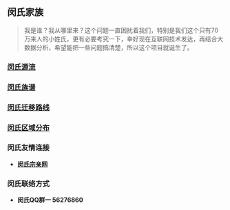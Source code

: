 ## 闵氏家族
> 我是谁？我从哪里来？这个问题一直困扰着我们，特别是我们这个只有70万来人的小姓氏，更有必要考究一下，幸好现在互联网技术发达，再结合大数据分析，希望能把一些问题搞清楚，所以这个项目就诞生了。


### [闵氏源流](https://github.com/minminmsn/clan-min/blob/master/%E9%97%B5%E6%B0%8F%E6%B5%81%E6%BA%90.md)


### [闵氏族谱](https://github.com/minminmsn/clan-min/blob/master/docs/geneal/%E9%97%B5%E6%B0%8F%E6%97%8F%E8%B0%B1.md)


### [闵氏迁移路线](https://github.com/minminmsn/clan-min/blob/master/migrate/%E9%97%B5%E6%B0%8F%E8%BF%81%E7%A7%BB%E8%B7%AF%E7%BA%BF.md)


### [闵氏区域分布](https://github.com/minminmsn/clan-min/blob/master/area/%E9%97%B5%E6%B0%8F%E5%8C%BA%E5%9F%9F%E5%88%86%E5%B8%83.md)


### 闵氏友情连接
- **[闵氏宗亲网](http://www.minshizongqin.com/main.asp)**


### 闵氏联络方式
- **闵氏QQ群一 56276860**